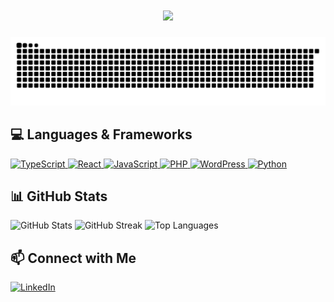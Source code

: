 <h1 align="center">
  <img src="https://readme-typing-svg.herokuapp.com?color=%2336BCF7&size=30&center=true&vCenter=true&width=600&lines=Hello+(๑╹ω╹๑);I'm+a+Junior+Web+Developer+👩🏻‍💻;" />
</h1>

<picture>
  <source media="(prefers-color-scheme: dark)" srcset="https://raw.githubusercontent.com/nakahina/nakahina/main/img/snake-dark.svg">
  <source media="(prefers-color-scheme: light)" srcset="https://raw.githubusercontent.com/nakahina/nakahina/main/img/snake.svg">
  <img alt="github contribution grid snake animation" src="https://raw.githubusercontent.com/nakahina/nakahina/main/img/snake.svg">
</picture>

## 💻 Languages & Frameworks

<p>
  <a href="https://www.typescriptlang.org/" target="_blank">
    <img src="https://cdn.jsdelivr.net/gh/devicons/devicon/icons/typescript/typescript-original.svg" title="TypeScript" alt="TypeScript" width="60" height="60"/>
  </a>
  <a href="https://react.dev/" target="_blank">
    <img src="https://cdn.jsdelivr.net/gh/devicons/devicon/icons/react/react-original.svg" title="React" alt="React" width="60" height="60"/>
  </a>
  <a href="https://developer.mozilla.org/en-US/docs/Web/JavaScript" target="_blank">
    <img src="https://cdn.jsdelivr.net/gh/devicons/devicon/icons/javascript/javascript-original.svg" title="JavaScript" alt="JavaScript" width="60" height="60"/>
  </a>
  <a href="https://www.php.net/" target="_blank">
    <img src="https://cdn.jsdelivr.net/gh/devicons/devicon/icons/php/php-original.svg" title="PHP" alt="PHP" width="60" height="60"/>
  </a>
  <a href="https://wordpress.org/" target="_blank">
    <img src="https://cdn.jsdelivr.net/gh/devicons/devicon/icons/wordpress/wordpress-original.svg" title="WordPress" alt="WordPress" width="60" height="60"/>
  </a>
  <a href="https://www.python.org/" target="_blank">
    <img src="https://cdn.jsdelivr.net/gh/devicons/devicon/icons/python/python-original.svg" title="Python" alt="Python" width="60" height="60"/>
  </a>
</p>

## 📊 GitHub Stats

<p>
  <!-- GitHub Stats -->
  <img src="https://github-readme-stats.vercel.app/api?username=nakahina&show_icons=true&theme=tokyonight&hide_border=true&card_width=600" alt="GitHub Stats" />
  
  <!-- GitHub Streak -->
  <img src="https://github-readme-streak-stats.herokuapp.com/?user=nakahina&theme=tokyonight&hide_border=true&ring=FF8C00&fire=FF8C00&sideNums=FF8C00&card_width=600" alt="GitHub Streak" />
    <!-- Most Used Languages -->
  <img src="https://github-readme-stats.vercel.app/api/top-langs/?username=nakahina&layout=compact&theme=radical&hide_border=true&card_width=600" alt="Top Languages" />
</p>

## 📫 Connect with Me

<p>
  <a href="https://www.linkedin.com/in/hinako-nakamura-34aa82216" target="_blank">
    <img src="https://cdn.jsdelivr.net/gh/devicons/devicon/icons/linkedin/linkedin-original.svg" title="LinkedIn" alt="LinkedIn" width="50" height="50"/>
  </a>
</p>
